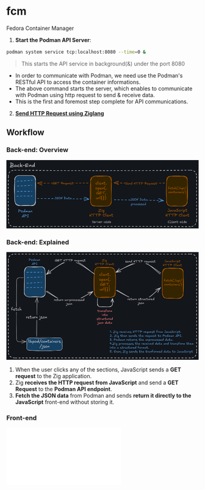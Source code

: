 # fcm
Fedora Container Manager

1. **Start the Podman API Server**:

``` sh
podman system service tcp:localhost:8080 --time=0 &
```
> This starts the API service in background(&) under the port 8080

- In order to communicate with Podman, we need use the Podman's RESTful API to access the container informations.
- The above command starts the server, which enables to communicate with Podman using http request to send & receive data.
- This is the first and foremost step complete for API communications.

2. [**Send HTTP Request using Ziglang**](./backend/routes/README.md)

## Workflow

### Back-end: Overview
![backend-zig img](./docs/img/backend-zig.png)
### Back-end: Explained
![backend-explained img](./docs/img/backend-explain-zig.png)
1. When the user clicks any of the sections, JavaScript sends a **GET request** to the Zig application.
2. Zig **receives the HTTP request from JavaScript** and send a **GET Request** to the **Podman API endpoint**.
3. **Fetch the JSON data** from Podman and sends **return it directly to the JavaScript** front-end without storing it.

### Front-end
![front-end img](./docs/img/front-end.img)
